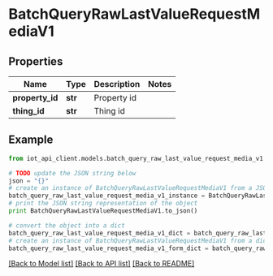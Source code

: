 # BatchQueryRawLastValueRequestMediaV1


## Properties
Name | Type | Description | Notes
------------ | ------------- | ------------- | -------------
**property_id** | **str** | Property id | 
**thing_id** | **str** | Thing id | 

## Example

```python
from iot_api_client.models.batch_query_raw_last_value_request_media_v1 import BatchQueryRawLastValueRequestMediaV1

# TODO update the JSON string below
json = "{}"
# create an instance of BatchQueryRawLastValueRequestMediaV1 from a JSON string
batch_query_raw_last_value_request_media_v1_instance = BatchQueryRawLastValueRequestMediaV1.from_json(json)
# print the JSON string representation of the object
print BatchQueryRawLastValueRequestMediaV1.to_json()

# convert the object into a dict
batch_query_raw_last_value_request_media_v1_dict = batch_query_raw_last_value_request_media_v1_instance.to_dict()
# create an instance of BatchQueryRawLastValueRequestMediaV1 from a dict
batch_query_raw_last_value_request_media_v1_form_dict = batch_query_raw_last_value_request_media_v1.from_dict(batch_query_raw_last_value_request_media_v1_dict)
```
[[Back to Model list]](../README.md#documentation-for-models) [[Back to API list]](../README.md#documentation-for-api-endpoints) [[Back to README]](../README.md)


